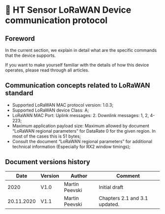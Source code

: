 # 📖 HT Sensor LoRaWAN Device communication protocol

## Foreword

In the current section, we explain in detail what are the specific commands that the device supports.&#x20;

If you want to make yourself familiar with the details of how this device operates, please read through all articles.

## Communication concepts related to LoRaWAN standard

* Supported LoRaWAN MAC protocol version: 1.0.3;
* Supported LoRaWAN device Class: A;
* LoRaWAN MAC Port: Uplink messages: 2. Downlink messages: 1, 2, 4-223;
* Maximum application payload size: Maximum allowed by document “LoRaWAN regional parameters” for DataRate 0 for the given region. In most of the cases this is 51 bytes;
* Consult the document “LoRaWAN regional parameters” for additional technical information (Especially for RX2 window timings);

## Document versions history

| **Date**   | **Version** | **Author**     | **Comment**                   |
| ---------- | ----------- | -------------- | ----------------------------- |
| 2020       | V1.0        | Martin Peevski | Initial draft                 |
| 20.11.2020 | V1.1        | Martin Peevski | Chapters 2.1 and 3.1 updated. |

